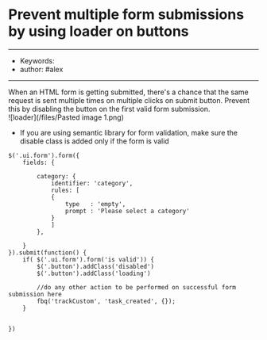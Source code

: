 # Prevent multiple form submissions by using loader on buttons
---
- Keywords:
- author: #alex
---
When an HTML form is getting submitted, there's a chance that the same request is sent multiple times on multiple clicks on submit button. Prevent this by disabling the button on the first valid form submission.  
![loader](/files/Pasted image 1.png)  
- If you are using semantic library for form validation, make sure the disable class is added only if the form is valid  


```
$('.ui.form').form({
    fields: {
    
        category: {
            identifier: 'category',
            rules: [
            {
                type   : 'empty',
                prompt : 'Please select a category'
            }
            ]
        },
    
    }
}).submit(function() {
    if( $('.ui.form').form('is valid')) {
        $('.button').addClass('disabled')
        $('.button').addClass('loading')
        
        //do any other action to be performed on successful form submission here
        fbq('trackCustom', 'task_created', {});
    }

    
})
```